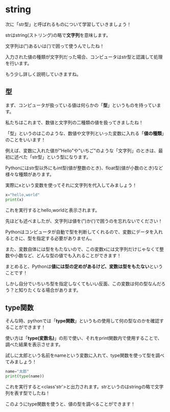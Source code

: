 # string

次に「str型」と呼ばれるものについて学習していきましょう！

strはstring(ストリング)の略で**文字列**を意味します。

文字列は(")あるいは(')で囲って使うんでしたね！

入力された値の種類が文字列だった場合、コンピュータはstr型と認識して処理を行います。

もう少し詳しく説明していきますね。
## 型


まず、コンピュータが扱っている値は何らかの「**型**」というものを持っています。

私たちはこれまで、数値と文字列の二種類の値を扱ってきましたね！

「型」というのはこのような、数値や文字列といった変数に入れる「**値の種類**」のことをいいます！

例えば、変数に入れた値が"Hello"や"いちご"のような「文字列」のときは、最初に述べた「str型」という型になります。

Pythonにはstr型以外にもint型(値が整数のとき)、float型(値が小数のとき)など様々な種類があります。

実際にxという変数を使ってそれに文字列を代入してみましょう！

```Python
x="hello,world"
print(x)
```

これを実行するとhello,worldと表示されます。

先ほども述べましたが、文字列は値を(")か(')で囲うのを忘れないでください！



Pythonはコンピュータが自動で型を判断してくれるので、変数にデータを入れるときに、型を指定する必要がありません。

また、変数自体には型をもたないので、この変数xには文字列だけじゃなくて整数や小数など、どんな型の値でも入れることができます！

まとめると、Pythonは**値には型の定めがあるけど、変数は型をもたない**ということです！

しかし自分でいちいち型を指定しなくてもいい反面、この変数は何の型なんだろう？と知りたくなる場合があります。

## type関数


そんな時、pythonでは「**type関数**」というもの使用して何の型なのかを確認することができます！

使い方は「**type(変数名)**」の形で使い、それをprint関数内で使用することで、調べた結果を表示させます。

試しに太郎という名前をnameという変数に入れて、type関数を使って型を調べてみましょう！

```Python
name="太郎"
print(type(name))
```
これを実行すると<class'str'>と出力されます。strというのはstringの略で文字列を表す型でしたね！

このようにtype関数を使うと、値の型を調べることができます！

